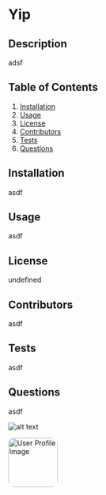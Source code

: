 # Yip

## Description

adsf

## Table of Contents
1. [Installation](#installation)
2. [Usage](#usage)
3. [License](#license)
4. [Contributors](#contributors)
5. [Tests](#tests)
6. [Questions](#questions)

## Installation<a name="installation"></a>

asdf

## Usage<a name="usage"></a>

asdf

## License<a name=license></a>

undefined

## Contributors<a name=contributors></a>

asdf

## Tests<a name="tests"></a>

asdf

## Questions<a name="questions"></a>

asdf

![alt text](https://avatars2.githubusercontent.com/u/16299570?v=4 "User Profile Image")

<img src="https://avatars2.githubusercontent.com/u/16299570?v=4" alt="User Profile Image" style="height: 100px; border-radius: 12px;">